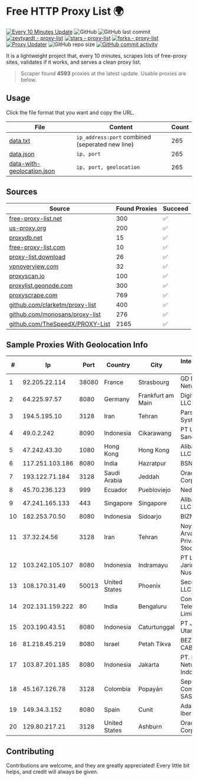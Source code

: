 
# Free HTTP Proxy List 🌍

[![Every 10 Minutes Update](https://github.com/mertguvencli/http-proxy-list/actions/workflows/main.yml/badge.svg?branch=main)](https://github.com/mertguvencli/http-proxy-list/actions/workflows/main.yml)
![GitHub](https://img.shields.io/github/license/mertguvencli/http-proxy-list)
![GitHub last commit](https://img.shields.io/github/last-commit/mertguvencli/http-proxy-list)
[![zevtyardt - proxy-list](https://img.shields.io/static/v1?label=zevtyardt&message=proxy-list&color=blue&logo=github)](https://github.com/zevtyardt/proxy-list "Go to GitHub repo")
[![stars - proxy-list](https://img.shields.io/github/stars/zevtyardt/proxy-list?style=social)](https://github.com/zevtyardt/proxy-list)
[![forks - proxy-list](https://img.shields.io/github/forks/zevtyardt/proxy-list?style=social)](https://github.com/zevtyardt/proxy-list)
[![Proxy Updater](https://github.com/zevtyardt/proxy-list/workflows/Proxy%20Updater/badge.svg)](https://github.com/zevtyardt/proxy-list/actions?query=workflow:"Proxy+Updater")
![GitHub repo size](https://img.shields.io/github/repo-size/zevtyardt/proxy-list)
[![GitHub commit activity](https://img.shields.io/github/commit-activity/m/zevtyardt/proxy-list?logo=commits)](https://github.com/zevtyardt/proxy-list/commits/main)

It is a lightweight project that, every 10 minutes, scrapes lots of free-proxy sites, validates if it works, and serves a clean proxy list.

> Scraper found **4593** proxies at the latest update. Usable proxies are below.

## Usage

Click the file format that you want and copy the URL.

|File|Content|Count|
|----|-------|-----|
|[data.txt](https://raw.githubusercontent.com/mertguvencli/http-proxy-list/main/proxy-list/data.txt)|`ip_address:port` combined (seperated new line)|265|
|[data.json](https://raw.githubusercontent.com/mertguvencli/http-proxy-list/main/proxy-list/data.json)|`ip, port`|265|
|[data-with-geolocation.json](https://raw.githubusercontent.com/mertguvencli/http-proxy-list/main/proxy-list/data-with-geolocation.json)|`ip, port, geolocation`|265|

## Sources

|Source|Found Proxies|Succeed|
|------|-------------|-------|
|[free-proxy-list.net](https://free-proxy-list.net)|300|✅|
|[us-proxy.org](https://www.us-proxy.org)|200|✅|
|[proxydb.net](http://proxydb.net)|15|✅|
|[free-proxy-list.com](https://free-proxy-list.com/?page=&port=&type%5B%5D=http&type%5B%5D=https&up_time=0&search=Search)|10|✅|
|[proxy-list.download](https://www.proxy-list.download/HTTP)|26|✅|
|[vpnoverview.com](https://vpnoverview.com/privacy/anonymous-browsing/free-proxy-servers)|32|✅|
|[proxyscan.io](https://www.proxyscan.io)|100|✅|
|[proxylist.geonode.com](https://proxylist.geonode.com/api/proxy-list?limit=300&page=1&sort_by=lastChecked&sort_type=desc&protocols=http,https)|300|✅|
|[proxyscrape.com](https://api.proxyscrape.com/v2/?request=displayproxies&protocol=http&timeout=10000&country=all&ssl=all&anonymity=all)|769|✅|
|[github.com/clarketm/proxy-list](https://raw.githubusercontent.com/clarketm/proxy-list/master/proxy-list-raw.txt)|400|✅|
|[github.com/monosans/proxy-list](https://raw.githubusercontent.com/monosans/proxy-list/main/proxies/http.txt)|276|✅|
|[github.com/TheSpeedX/PROXY-List](https://raw.githubusercontent.com/TheSpeedX/PROXY-List/master/http.txt)|2165|✅|


## Sample Proxies With Geolocation Info

|#|Ip|Port|Country|City|Internet Service Provider|
|-|--|----|-------|----|-------------------------|
|1|92.205.22.114|38080|France|Strasbourg|GD MASS Network|
|2|64.225.97.57|8080|Germany|Frankfurt am Main|DigitalOcean, LLC|
|3|194.5.195.10|3128|Iran|Tehran|Pars Parva System LLC|
|4|49.0.2.242|8090|Indonesia|Cikarawang|PT Usaha Adi Sanggoro|
|5|47.242.43.30|1080|Hong Kong|Hong Kong|Alibaba.com LLC|
|6|117.251.103.186|8080|India|Hazratpur|BSNL Internet|
|7|193.122.71.184|3128|Saudi Arabia|Jeddah|Oracle Corporation|
|8|45.70.236.123|999|Ecuador|Puebloviejo|Nedetel S.A.|
|9|47.241.165.133|443|Singapore|Singapore|Alibaba.com LLC|
|10|182.253.70.50|8080|Indonesia|Sidoarjo|BIZNET|
|11|37.32.24.56|3128|Iran|Tehran|Noyan Abr Arvan Co. ( Private Joint Stock)|
|12|103.242.105.107|8080|Indonesia|Indramayu|PT Lintas Jaringan Nusantara|
|13|108.170.31.49|50013|United States|Phoenix|Secured Servers LLC|
|14|202.131.159.222|80|India|Bengaluru|Convergent Telecom Private Limited|
|15|203.190.43.51|8080|Indonesia|Caturtunggal|PT Jaring Lintas Utara|
|16|81.218.45.219|8080|Israel|Petah Tikva|BEZEQINT-CABLES|
|17|103.87.201.185|8080|Indonesia|Jakarta|PT. Fiber Networks Indonesia|
|18|45.167.126.78|3128|Colombia|Popayán|Sepcom Comunicaciones SAS|
|19|149.34.3.152|8080|Spain|Cunit|Adamo Telecom Iberia S.A.|
|20|129.80.217.21|3128|United States|Ashburn|Oracle Corporation|



## Contributing

Contributions are welcome, and they are greatly appreciated! Every
little bit helps, and credit will always be given.

